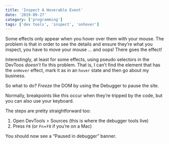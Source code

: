 ```yaml
---
title: 'Inspect A Hoverable Event'
date: '2019-09-27'
category: ['programming']
tags: ['dev tools', 'inspect', 'onhover']
---
```


Some effects only appear when you hover over them with your mouse. The problem is that in order to see the details and ensure they’re what you inspect, you have to move your mouse … and oops! There goes the effect!

Interestingly, at least for some effects, using pseudo selectors in the DevToos _doesn’t_ fix this problem. That is, I can’t find the element that has the `onHover` effect, mark it as in an `hover` state and then go about my business.

So what to do? _Freeze_ the DOM by using the Debugger to pause the site.

Normally, breakpoints like this occur when they’re tripped by the code, but you can also use your keyboard.

The steps are pretty straightforward too:

1. Open DevTools > Sources (this is where the debugger tools live)
2. Press `F8` (or `Fn`+`F8` if you’re on a Mac)

You should now see a “Paused in debugger” banner.

